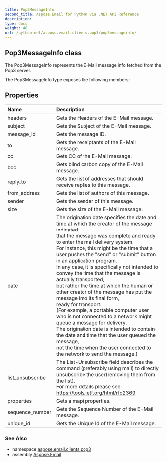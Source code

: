 ```yaml
---
title: Pop3MessageInfo
second_title: Aspose.Email for Python via .NET API Reference
description: 
type: docs
weight: 40
url: /python-net/aspose.email.clients.pop3/pop3messageinfo/
---
```


## Pop3MessageInfo class

The Pop3MessageInfo represents the E-Mail message info fetched from the Pop3 server.

The Pop3MessageInfo type exposes the following members:
## Properties
| Name | Description |
| :- | :- |
|headers|Gets the Headers of the E-Mail message.|
|subject|Gets the Subject of the E-Mail message.|
|message_id|Gets the message ID.|
|to|Gets the receiptants of the E-Mail message.|
|cc|Gets CC of the E-Mail message.|
|bcc|Gets blind carbon copy of the E-Mail message.|
|reply_to|Gets the list of addresses that should receive replies to this message.|
|from_address|Gets the list of authors of this message.|
|sender|Gets the sender of this message.|
|size|Gets the size of the E-Mail message.|
|date|The origination date specifies the date and time at which the creator of the message indicated <br/>            that the message was complete and ready to enter the mail delivery system. <br/>            For instance, this might be the time that a user pushes the "send" or "submit" button in an application program.<br/>            In any case, it is specifically not intended to convey the time that the message is actually transported,<br/>            but rather the time at which the human or other creator of the message has put the message into its final form, <br/>            ready for transport.<br/>            (For example, a portable computer user who is not connected to a network might queue a message for delivery.<br/>            The origination date is intended to contain the date and time that the user queued the message, <br/>            not the time when the user connected to the network to send the message.)|
|list_unsubscribe|The List-Unsubscribe field describes the command (preferably using mail) to directly unsubscribe the user(removing them from the list).<br/>            For more details please see https://tools.ietf.org/html/rfc2369|
|properties|Gets a mapi properties.|
|sequence_number|Gets the Sequence Number of the E-Mail message.|
|unique_id|Gets the Unique Id of the E-Mail message.|

### See Also

* namespace [aspose.email.clients.pop3](/email/python-net/aspose.email.clients.pop3/)
* assembly [Aspose.Email](/email/python-net/)


